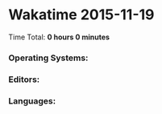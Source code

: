 # Wakatime 2015-11-19

Time Total: **0 hours 0 minutes**

### Operating Systems:

### Editors:

### Languages:

